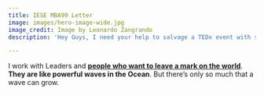 ```yaml
---
title: IESE MBA99 Letter
image: images/hero-image-wide.jpg
image_credit: Image by Leonardo Zangrando
description: 'Hey Guys, I need your help to salvage a TEDx event with some powerful speakers on Ocean Sustainability'

---
```

I work with Leaders and [**people who want to leave a mark on the world**](/you). **They are like powerful waves in the Ocean**. But there’s only so much that a wave can grow.

